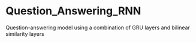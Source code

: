 # Question_Answering_RNN
 Question-answering model using a combination of GRU layers and bilinear similarity layers

